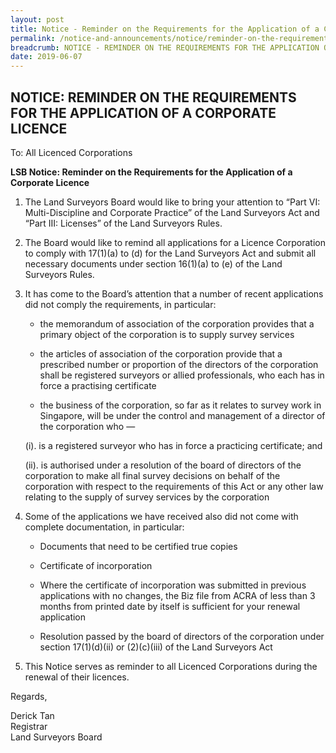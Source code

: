 ```yaml
---
layout: post
title: Notice - Reminder on the Requirements for the Application of a Corporate Licence
permalink: /notice-and-announcements/notice/reminder-on-the-requirements-for-the-application-of-a-corporate-licence/
breadcrumb: NOTICE - REMINDER ON THE REQUIREMENTS FOR THE APPLICATION OF A CORPORATE LICENCE
date: 2019-06-07
---
```


NOTICE: REMINDER ON THE REQUIREMENTS FOR THE APPLICATION OF A CORPORATE LICENCE
---

To: All Licenced Corporations

**LSB Notice: Reminder on the Requirements for the Application of a Corporate Licence**

1. The Land Surveyors Board would like to bring your attention to “Part VI: Multi-Discipline and Corporate Practice” of the Land Surveyors Act and “Part III: Licenses” of the Land Surveyors Rules.<br>


2. The Board would like to remind all applications for a Licence Corporation to comply with 17(1)(a) to (d) for the Land Surveyors Act and submit all necessary documents under section 16(1)(a) to (e) of the Land Surveyors Rules.<br>

3. It has come to the Board’s attention that a number of recent applications did not comply the requirements, in particular:

    * the memorandum of association of the corporation provides that a primary object of the corporation is to supply survey services

    * the articles of association of the corporation provide that a prescribed number or proportion of the directors of the corporation shall be registered surveyors or allied professionals, who each has in force a practising certificate

    * the business of the corporation, so far as it relates to survey work in Singapore, will be under the control and management of a director of the corporation who —

     (i). is a registered surveyor who has in force a practicing certificate; and<br>

     (ii). is authorised under a resolution of the board of directors of the corporation to make all final survey decisions on behalf of the corporation with respect to the requirements of this Act or any other law relating to the supply of survey services by the corporation<br>

4. Some of the applications we have received also did not come with complete documentation, in particular:

    * Documents that need to be certified true copies

    * Certificate of incorporation

    * Where the certificate of incorporation was submitted in previous applications with no changes, the Biz file from ACRA of less than 3 months from printed date by itself is sufficient for your renewal application

    * Resolution passed by the board of directors of the corporation under section 17(1)(d)(ii) or (2)(c)(iii) of the Land Surveyors Act<br>

5. This Notice serves as reminder to all Licenced Corporations during the renewal of their licences.

Regards,<br>

Derick Tan<br>
Registrar<br>
Land Surveyors Board 
